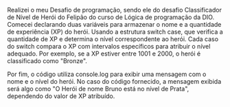 Realizei o meu Desafio de programação, sendo ele do desafio Classificador de Nível de Herói do Felipão do curso de Lógica de programação da DIO. Comecei declarando duas variáveis para armazenar o nome e a quantidade de experiência (XP) do herói. Usando a estrutura switch case, que verifica a quantidade de XP e determina o nível correspondente ao herói. Cada caso do switch compara o XP com intervalos específicos para atribuir o nível adequado. Por exemplo, se a XP estiver entre 1001 e 2000, o herói é classificado como "Bronze".

Por fim, o código utiliza console.log para exibir uma mensagem com o nome e o nível do herói. No caso do código fornecido, a mensagem exibida será algo como "O Herói de nome Bruno está no nível de Prata", dependendo do valor de XP atribuído.
